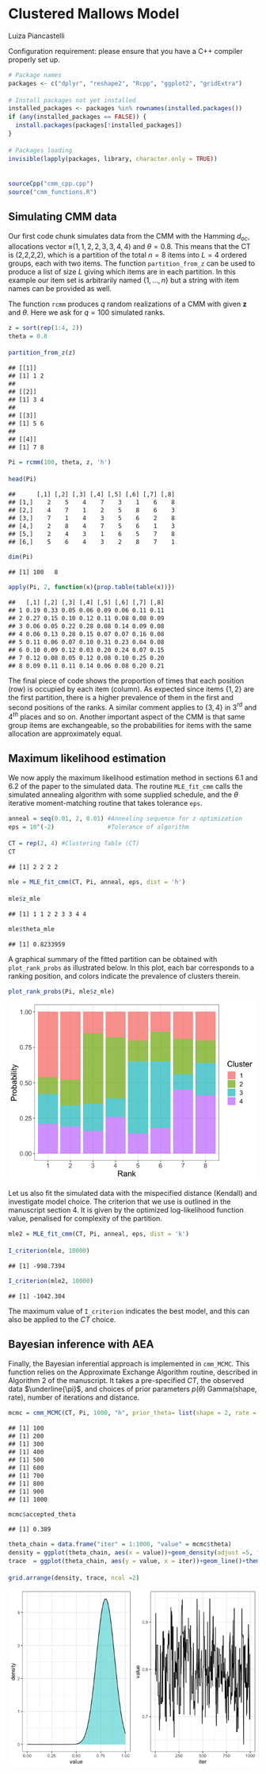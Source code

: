 Clustered Mallows Model
================
Luiza Piancastelli

Configuration requirement: please ensure that you have a C++ compiler
properly set up.

``` r
# Package names
packages <- c("dplyr", "reshape2", "Rcpp", "ggplot2", "gridExtra")

# Install packages not yet installed
installed_packages <- packages %in% rownames(installed.packages())
if (any(installed_packages == FALSE)) {
  install.packages(packages[!installed_packages])
}

# Packages loading
invisible(lapply(packages, library, character.only = TRUE))


sourceCpp("cmm_cpp.cpp")
source("cmm_functions.R")
```

## Simulating CMM data

Our first code chunk simulates data from the CMM with the Hamming
$d_{oc}$, allocations vector $\boldsymbol = (1,1,2,2,3,3,4,4)$ and
$\theta = 0.8$. This means that the CT is (2,2,2,2), which is a
partition of the total $n=8$ items into $L=4$ ordered groups, each with
two items. The function `partition_from_z` can be used to produce a list
of size $L$ giving which items are in each partition. In this example
our item set is arbitrarily named $\{1, \ldots, n\}$ but a string with
item names can be provided as well.

The function `rcmm` produces $q$ random realizations of a CMM with given
$\boldsymbol{z}$ and $\theta$. Here we ask for $q=100$ simulated ranks.

``` r
z = sort(rep(1:4, 2))
theta = 0.8

partition_from_z(z)
```

    ## [[1]]
    ## [1] 1 2
    ## 
    ## [[2]]
    ## [1] 3 4
    ## 
    ## [[3]]
    ## [1] 5 6
    ## 
    ## [[4]]
    ## [1] 7 8

``` r
Pi = rcmm(100, theta, z, 'h')

head(Pi)
```

    ##      [,1] [,2] [,3] [,4] [,5] [,6] [,7] [,8]
    ## [1,]    2    5    4    7    3    1    6    8
    ## [2,]    4    7    1    2    5    8    6    3
    ## [3,]    7    1    4    3    5    6    2    8
    ## [4,]    2    8    4    7    5    6    1    3
    ## [5,]    2    4    3    1    6    5    7    8
    ## [6,]    5    6    4    3    2    8    7    1

``` r
dim(Pi)
```

    ## [1] 100   8

``` r
apply(Pi, 2, function(x){prop.table(table(x))})
```

    ##   [,1] [,2] [,3] [,4] [,5] [,6] [,7] [,8]
    ## 1 0.19 0.33 0.05 0.06 0.09 0.06 0.11 0.11
    ## 2 0.27 0.15 0.10 0.12 0.11 0.08 0.08 0.09
    ## 3 0.06 0.05 0.22 0.28 0.08 0.14 0.09 0.08
    ## 4 0.06 0.13 0.28 0.15 0.07 0.07 0.16 0.08
    ## 5 0.11 0.06 0.07 0.10 0.31 0.23 0.04 0.08
    ## 6 0.10 0.09 0.12 0.03 0.20 0.24 0.07 0.15
    ## 7 0.12 0.08 0.05 0.12 0.08 0.10 0.25 0.20
    ## 8 0.09 0.11 0.11 0.14 0.06 0.08 0.20 0.21

The final piece of code shows the proportion of times that each position
(row) is occupied by each item (column). As expected since items
$\{1,2\}$ are the first partition, there is a higher prevalence of them
in the first and second positions of the ranks. A similar comment
applies to $\{3, 4\}$ in 3$^{rd}$ and 4$^{th}$ places and so on. Another
important aspect of the CMM is that same group items are exchangeable,
so the probabilities for items with the same allocation are
approximately equal.

## Maximum likelihood estimation

We now apply the maximum likelihood estimation method in sections 6.1
and 6.2 of the paper to the simulated data. The routine `MLE_fit_cmm`
calls the simulated annealing algorithm with some supplied schedule, and
the $\theta$ iterative moment-matching routine that takes tolerance
`eps`.

``` r
anneal = seq(0.01, 2, 0.01) #Annealing sequence for z optimization
eps = 10^(-2)               #Tolerance of algorithm

CT = rep(2, 4) #Clustering Table (CT)
CT
```

    ## [1] 2 2 2 2

``` r
mle = MLE_fit_cmm(CT, Pi, anneal, eps, dist = 'h')

mle$z_mle
```

    ## [1] 1 1 2 2 3 3 4 4

``` r
mle$theta_mle
```

    ## [1] 0.8233959

A graphical summary of the fitted partition can be obtained with
`plot_rank_probs` as illustrated below. In this plot, each bar
corresponds to a ranking position, and colors indicate the prevalence of
clusters therein.

``` r
plot_rank_probs(Pi, mle$z_mle)
```

![](README_files/figure-gfm/unnamed-chunk-4-1.png)<!-- -->

Let us also fit the simulated data with the mispecified distance
(Kendall) and investigate model choice. The criterion that we use is
outlined in the manuscript section 4. It is given by the optimized
log-likelihood function value, penalised for complexity of the
partition.

``` r
mle2 = MLE_fit_cmm(CT, Pi, anneal, eps, dist = 'k')

I_criterion(mle, 10000)
```

    ## [1] -998.7394

``` r
I_criterion(mle2, 10000)
```

    ## [1] -1042.304

The maximum value of `I_criterion` indicates the best model, and this
can also be applied to the $CT$ choice.

## Bayesian inference with AEA

Finally, the Bayesian inferential approach is implemented in `cmm_MCMC`.
This function relies on the Approximate Exchange Algorithm routine,
described in Algorithm 2 of the manuscript. It takes a pre-specified
$CT$, the observed data $\underline{\pi}$, and choices of prior
parameters $p(\theta) ~ \mbox{Gamma(shape, rate)}$, number of iterations
and distance.

``` r
mcmc = cmm_MCMC(CT, Pi, 1000, "h", prior_theta= list(shape = 2, rate = 2))
```

    ## [1] 100
    ## [1] 200
    ## [1] 300
    ## [1] 400
    ## [1] 500
    ## [1] 600
    ## [1] 700
    ## [1] 800
    ## [1] 900
    ## [1] 1000

``` r
mcmc$accepted_theta
```

    ## [1] 0.389

``` r
theta_chain = data.frame("iter" = 1:1000, "value" = mcmc$theta)
density = ggplot(theta_chain, aes(x = value))+geom_density(adjust =5, fill = 'cyan3', alpha = 0.5)+xlim(0,1)+theme_bw()
trace  = ggplot(theta_chain, aes(y = value, x = iter))+geom_line()+theme_bw()

grid.arrange(density, trace, ncol =2)
```

![](README_files/figure-gfm/unnamed-chunk-6-1.png)<!-- -->
